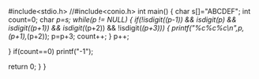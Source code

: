 #include<stdio.h>
//#include<conio.h>
int main()
{
  char s[]="ABCDEF";
  int count=0;
  char *p=s;
  while(*p != NULL)
  {
    if(!isdigit(*(p-1)) && isdigit(*p) && isdigit(*(p+1)) && isdigit(*(p+2)) && !isdigit(*(p+3)))
    {
      printf("%c%c%c\n",*p,*(p+1),*(p+2));
      p=p+3;
      count++;
    }
    p++;
    
  }
  if(count==0)
    printf("-1");
  
  return 0;
}
}
